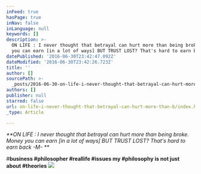 ```yaml
---
inFeed: true
hasPage: true
inNav: false
inLanguage: null
keywords: []
description: >-
  ON LIFE : I never thought that betrayal can hurt more than being broke. Money
  you can earn [in a lot of ways] BUT TRUST LOST? That's hard to earn back -M- 
datePublished: '2016-06-30T23:42:47.092Z'
dateModified: '2016-06-30T23:42:26.723Z'
title: ''
author: []
sourcePath: >-
  _posts/2016-06-30-on-life-i-never-thought-that-betrayal-can-hurt-more-than-b.md
authors: []
publisher: null
starred: false
url: on-life-i-never-thought-that-betrayal-can-hurt-more-than-b/index.html
_type: Article

---
```

_**ON LIFE : I never thought that betrayal can hurt more than being broke. Money you can earn \[in a lot of ways\] BUT TRUST LOST? That's hard to earn back -M- **_

\#**business \#philosopher \#reallife \#issues my \#philosophy is not just about \#theories**
![](https://the-grid-user-content.s3-us-west-2.amazonaws.com/63f011df-e4df-41af-8097-d79d320d41b6.png)